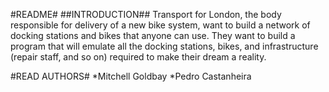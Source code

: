 #README#
##INTRODUCTION##
Transport for London, the body responsible for delivery of a new bike system, want to build a network of docking stations and bikes that anyone can use. They want to build a program that will emulate all the docking stations, bikes, and infrastructure (repair staff, and so on) required to make their dream a reality.

#READ AUTHORS#
*Mitchell Goldbay
*Pedro Castanheira
